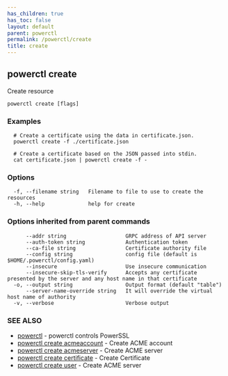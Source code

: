 ```yaml
---
has_children: true
has_toc: false
layout: default
parent: powerctl
permalink: /powerctl/create
title: create
---
```

## powerctl create

Create resource

```
powerctl create [flags]
```

### Examples

```
  # Create a certificate using the data in certificate.json.
  powerctl create -f ./certificate.json

  # Create a certificate based on the JSON passed into stdin.
  cat certificate.json | powerctl create -f -
```

### Options

```
  -f, --filename string   Filename to file to use to create the resources
  -h, --help              help for create
```

### Options inherited from parent commands

```
      --addr string                   GRPC address of API server
      --auth-token string             Authentication token
      --ca-file string                Certificate authority file
      --config string                 config file (default is $HOME/.powerctl/config.yaml)
      --insecure                      Use insecure communication
      --insecure-skip-tls-verify      Accepts any certificate presented by the server and any host name in that certificate
  -o, --output string                 Output format (default "table")
      --server-name-override string   It will override the virtual host name of authority
  -v, --verbose                       Verbose output
```

### SEE ALSO

* [powerctl](/powerctl)	 - powerctl controls PowerSSL
* [powerctl create acmeaccount](/powerctl/create/acmeaccount)	 - Create ACME account
* [powerctl create acmeserver](/powerctl/create/acmeserver)	 - Create ACME server
* [powerctl create certificate](/powerctl/create/certificate)	 - Create Certificate
* [powerctl create user](/powerctl/create/user)	 - Create ACME server
